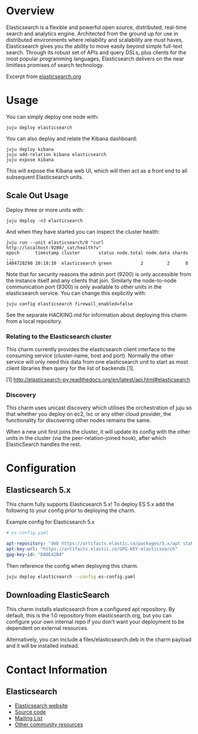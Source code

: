 # Overview

Elasticsearch is a flexible and powerful open source, distributed, real-time
search and analytics engine. Architected from the ground up for use in
distributed environments where reliability and scalability are must haves,
Elasticsearch gives you the ability to move easily beyond simple full-text
search. Through its robust set of APIs and query DSLs, plus clients for the
most popular programming languages, Elasticsearch delivers on the near
limitless promises of search technology.

Excerpt from [elasticsearch.org](http://www.elasticsearch.org/overview/ "Elasticsearch Overview")

# Usage

You can simply deploy one node with:

    juju deploy elasticsearch

You can also deploy and relate the Kibana dashboard:

    juju deploy kibana
    juju add-relation kibana elasticsearch
    juju expose kibana

This will expose the Kibana web UI, which will then act as a front end to
all subsequent Elasticsearch units.

## Scale Out Usage

Deploy three or more units with:

    juju deploy -n3 elasticsearch

And when they have started you can inspect the cluster health:

    juju run --unit elasticsearch/0 "curl http://localhost:9200/_cat/health?v"
    epoch      timestamp cluster       status node.total node.data shards ...
    1404728290 10:18:10  elasticsearch green           2         2      0

Note that for security reasons the admin port (9200) is only accessible from
the instance itself and any clients that join. Similarly the node-to-node
communication port (9300) is only available to other units in the elasticsearch
service. You can change this explicitly with:

    juju config elasticsearch firewall_enabled=false

See the separate HACKING.md for information about deploying this charm
from a local repository.

### Relating to the Elasticsearch cluster

This charm currently provides the elasticsearch client interface to the
consuming service (cluster-name, host and port). Normally the other service
will only need this data from one elasticsearch unit to start as most client
libraries then query for the list of backends [1].

[1] http://elasticsearch-py.readthedocs.org/en/latest/api.html#elasticsearch

### Discovery

This charm uses unicast discovery which utilises the orchestration
of juju so that whether you deploy on ec2, lxc or any other cloud
provider, the functionality for discovering other nodes remains the same.

When a new unit first joins the cluster, it will update its config
with the other units in the cluster (via the peer-relation-joined
hook), after which ElasticSearch handles the rest.

# Configuration

## Elasticsearch 5.x
This charm fully supports Elasticsearch 5.x!
To deploy ES 5.x add the following to your config prior
to deploying the charm.

Example config for Elasticsearch 5.x
```yaml
# es-config.yaml

apt-repository: "deb https://artifacts.elastic.co/packages/5.x/apt stable main"
apt-key-url: "https://artifacts.elastic.co/GPG-KEY-elasticsearch"
gpg-key-id: "D88E42B4"

```
Then reference the config when deploying this charm.
```bash
juju deploy elasticsearch --config es-config.yaml
```

## Downloading ElasticSearch

This charm installs elasticsearch from a configured apt repository.
By default, this is the 1.0 repository from elasticsearch.org, but
you can configure your own internal repo if you don't want your
deployment to be dependent on external resources.

Alternatively, you can include a files/elasticsearch.deb in the
charm payload and it will be installed instead.

# Contact Information

## Elasticsearch

- [Elasticsearch website](http://www.elasticsearch.org/)
- [Source code](http://github.com/elasticsearch)
- [Mailing List](https://groups.google.com/forum/?fromgroups#!forum/elasticsearch)
- [Other community resources](http://www.elasticsearch.org/community/)
